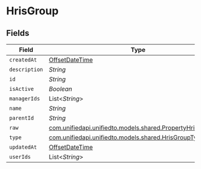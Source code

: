 # HrisGroup


## Fields

| Field                                                                                                      | Type                                                                                                       | Required                                                                                                   | Description                                                                                                |
| ---------------------------------------------------------------------------------------------------------- | ---------------------------------------------------------------------------------------------------------- | ---------------------------------------------------------------------------------------------------------- | ---------------------------------------------------------------------------------------------------------- |
| `createdAt`                                                                                                | [OffsetDateTime](https://docs.oracle.com/javase/8/docs/api/java/time/OffsetDateTime.html)                  | :heavy_minus_sign:                                                                                         | N/A                                                                                                        |
| `description`                                                                                              | *String*                                                                                                   | :heavy_minus_sign:                                                                                         | N/A                                                                                                        |
| `id`                                                                                                       | *String*                                                                                                   | :heavy_minus_sign:                                                                                         | N/A                                                                                                        |
| `isActive`                                                                                                 | *Boolean*                                                                                                  | :heavy_minus_sign:                                                                                         | N/A                                                                                                        |
| `managerIds`                                                                                               | List<*String*>                                                                                             | :heavy_minus_sign:                                                                                         | N/A                                                                                                        |
| `name`                                                                                                     | *String*                                                                                                   | :heavy_minus_sign:                                                                                         | N/A                                                                                                        |
| `parentId`                                                                                                 | *String*                                                                                                   | :heavy_minus_sign:                                                                                         | N/A                                                                                                        |
| `raw`                                                                                                      | [com.unifiedapi.unifiedto.models.shared.PropertyHrisGroupRaw](../../models/shared/PropertyHrisGroupRaw.md) | :heavy_minus_sign:                                                                                         | N/A                                                                                                        |
| `type`                                                                                                     | [com.unifiedapi.unifiedto.models.shared.HrisGroupType](../../models/shared/HrisGroupType.md)               | :heavy_minus_sign:                                                                                         | N/A                                                                                                        |
| `updatedAt`                                                                                                | [OffsetDateTime](https://docs.oracle.com/javase/8/docs/api/java/time/OffsetDateTime.html)                  | :heavy_minus_sign:                                                                                         | N/A                                                                                                        |
| `userIds`                                                                                                  | List<*String*>                                                                                             | :heavy_minus_sign:                                                                                         | N/A                                                                                                        |